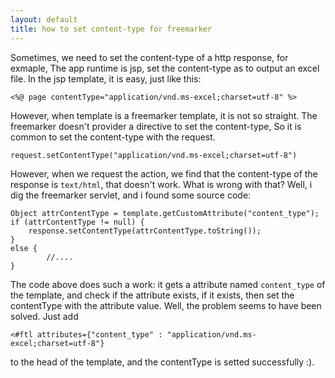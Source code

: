 ```yaml
---
layout: default
title: how to set content-type for freemarker
---
```


Sometimes, we need to set the content-type of a http response, for exmaple, 
The app runtime is jsp, set the content-type as to output an excel file.
In the jsp template, it is easy, just like this:

	<%@ page contentType="application/vnd.ms-excel;charset=utf-8" %>

However, when template is a freemarker template, it is not so straight.
The freemarker doesn't provider a directive to set the content-type, 
So it is common to set the content-type with the request.

	request.setContentType("application/vnd.ms-excel;charset=utf-8")

However, when we request the action, we find that the content-type of 
the response is `text/html`, that doesn't work. What is wrong with that?
Well, i dig the freemarker servlet, and i found some source code:

	Object attrContentType = template.getCustomAttribute("content_type");
	if (attrContentType != null) {
		response.setContentType(attrContentType.toString());
	}
	else {
			//....
	}

The code above does such a work: it gets a attribute named `content_type` 
of the template, and check if the attribute exists, if it exists, then 
set the contentType with the attribute value.
Well, the problem seems to have been solved. Just add

	<#ftl attributes={"content_type" : "application/vnd.ms-excel;charset=utf-8"}

to the head of the template, and the contentType is setted successfully :).

